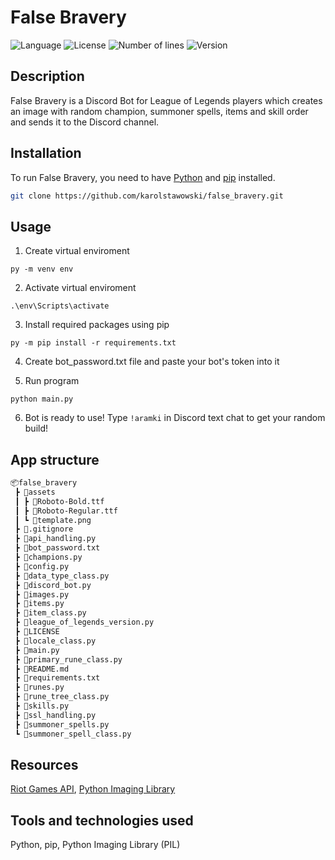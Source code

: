 # False Bravery

![Language](https://img.shields.io/badge/language-Python-3993fa)
![License](https://img.shields.io/github/license/karolstawowski/false_bravery?color=3993fa)
![Number of lines](https://img.shields.io/tokei/lines/github/karolstawowski/false_bravery?color=3993fa)
![Version](https://img.shields.io/badge/version-1.0.0.0-3993fa) <br>

## Description

False Bravery is a Discord Bot for League of Legends players which creates an image with random champion, summoner spells, items and skill order and sends it to the Discord channel.

## Installation

To run False Bravery, you need to have <a href="https://www.python.org/downloads/">Python</a> and <a href="https://pip.pypa.io/en/stable/cli/pip_install/">pip</a> installed.

```bash
git clone https://github.com/karolstawowski/false_bravery.git
```

## Usage

1. Create virtual enviroment

```
py -m venv env
```

2. Activate virtual enviroment

```
.\env\Scripts\activate
```

3. Install required packages using pip

```
py -m pip install -r requirements.txt
```

4. Create bot_password.txt file and paste your bot's token into it

5. Run program

```
python main.py
```

6. Bot is ready to use! Type `!aramki` in Discord text chat to get your random build!

## App structure

```bash
📦false_bravery
 ┣ 📂assets
 ┃ ┣ 📜Roboto-Bold.ttf
 ┃ ┣ 📜Roboto-Regular.ttf
 ┃ ┗ 📜template.png
 ┣ 📜.gitignore
 ┣ 📜api_handling.py
 ┣ 📜bot_password.txt
 ┣ 📜champions.py
 ┣ 📜config.py
 ┣ 📜data_type_class.py
 ┣ 📜discord_bot.py
 ┣ 📜images.py
 ┣ 📜items.py
 ┣ 📜item_class.py
 ┣ 📜league_of_legends_version.py
 ┣ 📜LICENSE
 ┣ 📜locale_class.py
 ┣ 📜main.py
 ┣ 📜primary_rune_class.py
 ┣ 📜README.md
 ┣ 📜requirements.txt
 ┣ 📜runes.py
 ┣ 📜rune_tree_class.py
 ┣ 📜skills.py
 ┣ 📜ssl_handling.py
 ┣ 📜summoner_spells.py
 ┗ 📜summoner_spell_class.py
```

## Resources

<a href="https://developer.riotgames.com/docs/lol">Riot Games API</a>, <a href="https://pillow.readthedocs.io/en/stable/">Python Imaging Library</a>

## Tools and technologies used

Python, pip, Python Imaging Library (PIL)

